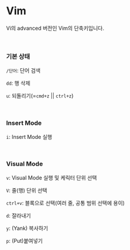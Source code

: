 # Vim

Vi의 advanced 버전인 Vim의 단축키입니다.

<br>

### 기본 상태

`/단어`: 단어 검색

`dd`: 행 삭제

`u`: 되돌리기(=`cmd+z` || `ctrl+z`)

<br>

### Insert Mode

`i`: Insert Mode 실행

<br>

### Visual Mode

`v`: Visual Mode 실행 및 케릭터 단위 선택

`V`: 줄(행) 단위 선택

`ctrl+v`: 블록으로 선택(여러 줄, 공통 범위 선택에 용이)

`d`: 잘라내기

`y`: (Yank) 복사하기

`p`: (Put)붙여넣기